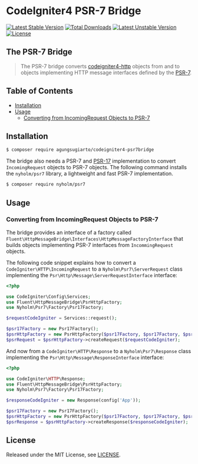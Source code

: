 # CodeIgniter4 PSR-7 Bridge

[![Latest Stable Version](https://poser.pugx.org/agungsugiarto/codeigniter4-psr7bridge/v)](https://packagist.org/packages/agungsugiarto/codeigniter4-psr7bridge)
[![Total Downloads](https://poser.pugx.org/agungsugiarto/codeigniter4-psr7bridge/downloads)](https://packagist.org/packages/agungsugiarto/codeigniter4-psr7bridge)
[![Latest Unstable Version](https://poser.pugx.org/agungsugiarto/codeigniter4-psr7bridge/v/unstable)](https://packagist.org/packages/agungsugiarto/codeigniter4-psr7bridge)
[![License](https://poser.pugx.org/agungsugiarto/codeigniter4-psr7bridge/license)](https://packagist.org/packages/agungsugiarto/codeigniter4-psr7bridge)

## The PSR-7 Bridge

> The PSR-7 bridge converts [codeigniter4-http](https://codeigniter4.github.io/userguide/incoming/message.html)
objects from and to objects implementing HTTP message interfaces defined
by the [PSR-7](http://www.php-fig.org/psr/psr-7/).

## Table of Contents

- <a href="#installation">Installation</a>
- <a href="#usage">Usage</a>
    - <a href="#converting-from-incomingrequest-objects-to-psr-7">Converting from IncomingRequest Objects to PSR-7</a>

## Installation

```sh
$ composer require agungsugiarto/codeigniter4-psr7bridge
```

The bridge also needs a PSR-7 and [PSR-17](https://www.php-fig.org/psr/psr-17/) implementation to convert
``IncomingRequest`` objects to PSR-7 objects. The following command installs the
``nyholm/psr7`` library, a lightweight and fast PSR-7 implementation.
```sh
$ composer require nyholm/psr7
```

## Usage
### Converting from IncomingRequest Objects to PSR-7

The bridge provides an interface of a factory called
``Fluent\HttpMessageBridge\Interfaces\HttpMessageFactoryInterface``
that builds objects implementing PSR-7 interfaces from ``IncommingRequest`` objects.

The following code snippet explains how to convert a ``CodeIgniter\HTTP\IncomingRequest``
to a ``Nyholm\Psr7\ServerRequest`` class implementing the
``Psr\Http\Message\ServerRequestInterface`` interface:

```php
<?php

use CodeIgniter\Config\Services;
use Fluent\HttpMessageBridge\PsrHttpFactory;
use Nyholm\Psr7\Factory\Psr17Factory;

$requestCodeIgniter = Services::request();

$psr17Factory = new Psr17Factory();
$psrHttpFactory = new PsrHttpFactory($psr17Factory, $psr17Factory, $psr17Factory, $psr17Factory);
$psrRequest = $psrHttpFactory->createRequest($requestCodeIgniter);
```

And now from a ``CodeIgniter\HTTP\Response`` to a
``Nyholm\Psr7\Response`` class implementing the
``Psr\Http\Message\ResponseInterface`` interface:

```php
<?php

use CodeIgniter\HTTP\Response;
use Fluent\HttpMessageBridge\PsrHttpFactory;
use Nyholm\Psr7\Factory\Psr17Factory;

$responseCodeIgniter = new Response(config('App'));

$psr17Factory = new Psr17Factory();
$psrHttpFactory = new PsrHttpFactory($psr17Factory, $psr17Factory, $psr17Factory, $psr17Factory);
$psrResponse = $psrHttpFactory->createResponse($responseCodeIgniter);
```

## License

Released under the MIT License, see [LICENSE](https://github.com/agungsugiarto/codeigniter4-psr7bridge/blob/master/LICENSE.md).
